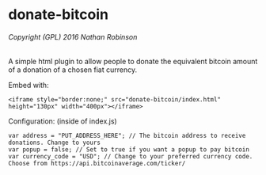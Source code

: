 # donate-bitcoin
###### Copyright (GPL) 2016  Nathan Robinson
A simple html plugin to allow people to donate the equivalent bitcoin amount of a donation of a chosen fiat currency.


Embed with:
```
<iframe style="border:none;" src="donate-bitcoin/index.html" height="130px" width="400px"></iframe>
```

Configuration: (inside of index.js)
```
var address = "PUT_ADDRESS_HERE"; // The bitcoin address to receive donations. Change to yours
var popup = false; // Set to true if you want a popup to pay bitcoin
var currency_code = "USD"; // Change to your preferred currency code. Choose from https://api.bitcoinaverage.com/ticker/
```
